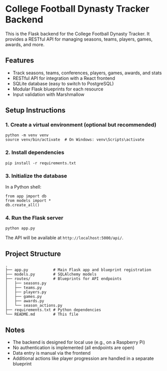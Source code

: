 # College Football Dynasty Tracker Backend

This is the Flask backend for the College Football Dynasty Tracker. It provides a RESTful API for managing seasons, teams, players, games, awards, and more.

## Features
- Track seasons, teams, conferences, players, games, awards, and stats
- RESTful API for integration with a React frontend
- SQLite database (easy to switch to PostgreSQL)
- Modular Flask blueprints for each resource
- Input validation with Marshmallow

## Setup Instructions

### 1. Create a virtual environment (optional but recommended)
```
python -m venv venv
source venv/bin/activate  # On Windows: venv\Scripts\activate
```

### 2. Install dependencies
```
pip install -r requirements.txt
```

### 3. Initialize the database
In a Python shell:
```
from app import db
from models import *
db.create_all()
```

### 4. Run the Flask server
```
python app.py
```

The API will be available at `http://localhost:5000/api/`.

## Project Structure
```
.
├── app.py           # Main Flask app and blueprint registration
├── models.py        # SQLAlchemy models
├── routes/          # Blueprints for API endpoints
│   ├── seasons.py
│   ├── teams.py
│   ├── players.py
│   ├── games.py
│   ├── awards.py
│   └── season_actions.py
├── requirements.txt # Python dependencies
└── README.md        # This file
```

## Notes
- The backend is designed for local use (e.g., on a Raspberry Pi)
- No authentication is implemented (all endpoints are open)
- Data entry is manual via the frontend
- Additional actions like player progression are handled in a separate blueprint
